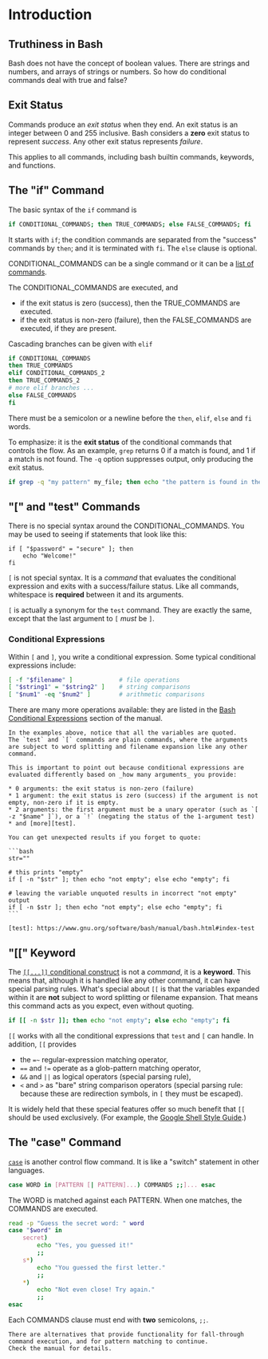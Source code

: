 # Introduction

## Truthiness in Bash

Bash does not have the concept of boolean values.
There are strings and numbers, and arrays of strings or numbers.
So how do conditional commands deal with true and false?

## Exit Status

Commands produce an _exit status_ when they end.
An exit status is an integer between 0 and 255 inclusive.
Bash considers a **zero** exit status to represent _success_.
Any other exit status represents _failure_.

This applies to all commands, including bash builtin commands, keywords, and functions.

## The "if" Command

The basic syntax of the `if` command is

```bash
if CONDITIONAL_COMMANDS; then TRUE_COMMANDS; else FALSE_COMMANDS; fi
```

It starts with `if`; the condition commands are separated from the "success" commands by `then`; and it is terminated with `fi`.
The `else` clause is optional.

CONDITIONAL_COMMANDS can be a single command or it can be a [list of commands][command-list].

The CONDITIONAL_COMMANDS are executed, and

* if the exit status is zero (success), then the TRUE_COMMANDS are executed.
* if the exit status is non-zero (failure), then the FALSE_COMMANDS are executed, if they are present.

Cascading branches can be given with `elif`
```bash
if CONDITIONAL_COMMANDS
then TRUE_COMMANDS
elif CONDITIONAL_COMMANDS_2
then TRUE_COMMANDS_2
# more elif branches ...
else FALSE_COMMANDS
fi
```

There must be a semicolon or a newline before the `then`, `elif`, `else` and `fi` words.

To emphasize: it is the **exit status** of the conditional commands that controls the flow.
As an example, `grep` returns 0 if a match is found, and 1 if a match is not found.
The `-q` option suppresses output, only producing the exit status.

```bash
if grep -q "my pattern" my_file; then echo "the pattern is found in the file"; fi
```

## "[" and "test" Commands

There is no special syntax around the CONDITIONAL_COMMANDS.
You may be used to seeing if statements that look like this:

```if
if [ "$password" = "secure" ]; then
    echo "Welcome!"
fi
```

`[` is not special syntax.
It is a _command_ that evaluates the conditional expression and exits with a success/failure status.
Like all commands, whitespace is **required** between it and its arguments.

`[` is actually a synonym for the `test` command.
They are exactly the same, except that the last argument to `[` _must_ be `]`.

### Conditional Expressions

Within `[` and `]`, you write a conditional expression.
Some typical conditional expressions include:

```bash
[ -f "$filename" ]             # file operations
[ "$string1" = "$string2" ]    # string comparisons
[ "$num1" -eq "$num2" ]        # arithmetic comparisons
```

There are many more operations available: they are listed in the [Bash Conditional Expressions][cond-expr] section of the manual.

~~~~exercism/note
In the examples above, notice that all the variables are quoted.
The `test` and `[` commands are plain commands, where the arguments are subject to word splitting and filename expansion like any other command.

This is important to point out because conditional expressions are evaluated differently based on _how many arguments_ you provide:

* 0 arguments: the exit status is non-zero (failure)
* 1 argument: the exit status is zero (success) if the argument is not empty, non-zero if it is empty.
* 2 arguments: the first argument must be a unary operator (such as `[ -z "$name" ]`), or a `!` (negating the status of the 1-argument test)
* and [more][test].

You can get unexpected results if you forget to quote:

```bash
str=""

# this prints "empty"
if [ -n "$str" ]; then echo "not empty"; else echo "empty"; fi

# leaving the variable unquoted results in incorrect "not empty" output
if [ -n $str ]; then echo "not empty"; else echo "empty"; fi
```

[test]: https://www.gnu.org/software/bash/manual/bash.html#index-test
~~~~

## "[[" Keyword

The [`[[...]]` conditional construct][cond-construct] is not a _command_, it is a **keyword**.
This means that, although it is handled like any other command, it can have special parsing rules.
What's special about `[[` is that the variables expanded within it are **not** subject to word splitting or filename expansion.
That means this command acts as you expect, even without quoting.

```bash
if [[ -n $str ]]; then echo "not empty"; else echo "empty"; fi
```

`[[` works with all the conditional expressions that `test` and `[` can handle.
In addition, `[[` provides

* the `=~` regular-expression matching operator,
* `==` and `!=` operate as a glob-pattern matching operator,
* `&&` and `||` as logical operators (special parsing rule),
* `<` and `>` as "bare" string comparison operators (special parsing rule: because these are redirection symbols, in `[` they must be escaped).

It is widely held that these special features offer so much benefit that `[[` should be used exclusively.
(For example, the [Google Shell Style Guide][goog-test].)

## The "case" Command

[`case`][case] is another control flow command.
It is like a "switch" statement in other languages.

```bash
case WORD in [PATTERN [| PATTERN]...) COMMANDS ;;]... esac
```

The WORD is matched against each PATTERN.
When one matches, the COMMANDS are executed.

```bash
read -p "Guess the secret word: " word
case "$word" in
    secret)
        echo "Yes, you guessed it!"
        ;;
    s*)
        echo "You guessed the first letter."
        ;;
    *)
        echo "Not even close! Try again."
        ;;
esac
```

Each COMMANDS clause must end with **two** semicolons, `;;`.

~~~~exercism/note
There are alternatives that provide functionality for fall-through command execution, and for pattern matching to continue.
Check the manual for details.
~~~~

[command-list]: https://www.gnu.org/software/bash/manual/bash.html#Lists
[if]: https://www.gnu.org/software/bash/manual/bash.html#index-if
[case]: https://www.gnu.org/software/bash/manual/bash.html#index-case
[cond-expr]: https://www.gnu.org/software/bash/manual/bash.html#Bash-Conditional-Expressions
[cond-construct]: https://www.gnu.org/software/bash/manual/bash.html#index-_005b_005b
[goog-test]: https://google.github.io/styleguide/shellguide.html#s6.3-tests
